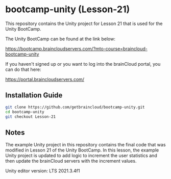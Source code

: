 # bootcamp-unity (Lesson-21)

This repository contains the Unity project for Lesson 21 that is used for the Unity BootCamp.

The Unity BootCamp can be found at the link below:

https://bootcamp.braincloudservers.com/?mto-course=braincloud-bootcamp-unity


If you haven't signed up or you want to log into the brainCloud portal, you can do that here:

https://portal.braincloudservers.com/


## Installation Guide

```bash
git clone https://github.com/getbraincloud/bootcamp-unity.git
cd bootcamp-unity
git checkout Lesson-21
```

## Notes

The example Unity project in this repository contains the final code that was modified in Lesson 21 of the Unity BootCamp. In this lesson, the example Unity project is updated to add logic to increment the user statistics and then update the brainCloud servers with the increment values.

Unity editor version: LTS 2021.3.4f1
